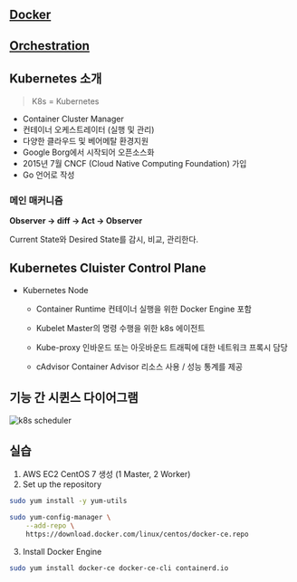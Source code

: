 ## [Docker](https://github.com/hyesungoh/learningFrontEnd/tree/master/k8s/Docker)

## [Orchestration](https://github.com/hyesungoh/learningFrontEnd/tree/master/k8s/Orchestration)

## Kubernetes 소개

> K8s = Kubernetes

-   Container Cluster Manager
-   컨테이너 오케스트레이터 (실행 및 관리)
-   다양한 클라우드 및 베어메탈 환경지원
-   Google Borg에서 시작되어 오픈소스화
-   2015년 7월 CNCF (Cloud Native Computing Foundation) 가입
-   Go 언어로 작성

### 메인 매커니즘

**Observer -> diff -> Act -> Observer**

Current State와 Desired State를 감시, 비교, 관리한다.

## Kubernetes Cluister Control Plane

-   Kubernetes Node

    -   Container Runtime
        컨테이너 실행을 위한 Docker Engine 포함

    -   Kubelet
        Master의 명령 수행을 위한 k8s 에이전트

    -   Kube-proxy
        인바운드 또는 아웃바운드 트래픽에 대한 네트워크 프록시 담당

    -   cAdvisor
        Container Advisor 리소스 사용 / 성능 통계를 제공

## 기능 간 시퀸스 다이어그램

![k8s scheduler](https://user-images.githubusercontent.com/26461307/130236439-4eead740-a775-4f0d-9ffc-6bda4df05959.png)

## 실습

1. AWS EC2 CentOS 7 생성 (1 Master, 2 Worker)
2. Set up the repository

```bash
sudo yum install -y yum-utils

sudo yum-config-manager \
    --add-repo \
    https://download.docker.com/linux/centos/docker-ce.repo
```

3. Install Docker Engine

```bash
sudo yum install docker-ce docker-ce-cli containerd.io
```
